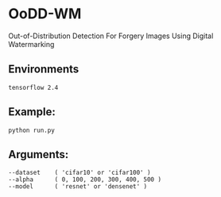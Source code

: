 # OoDD-WM
Out-of-Distribution Detection For Forgery Images Using Digital Watermarking

## Environments
	tensorflow 2.4

## Example:  

	python run.py

## Arguments:  

	--dataset    ( 'cifar10' or 'cifar100' )
	--alpha      ( 0, 100, 200, 300, 400, 500 )
	--model      ( 'resnet' or 'densenet' )
